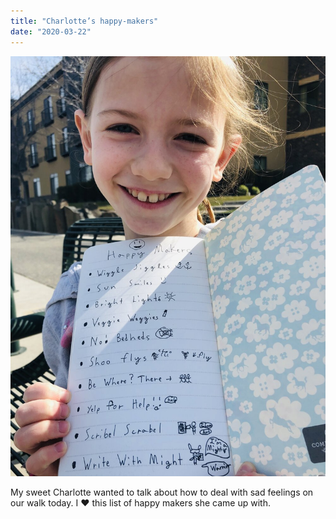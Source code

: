 ```yaml
---
title: "Charlotte’s happy-makers"
date: "2020-03-22"
---
```


![My sweet Charlotte wanted to talk about how to deal with sad feelings on our walk today. I ❤️ this list of happy makers she came up with.](images/3fa77-fullsizeoutput_4599.jpeg)

My sweet Charlotte wanted to talk about how to deal with sad feelings on our walk today. I ❤️ this list of happy makers she came up with.
